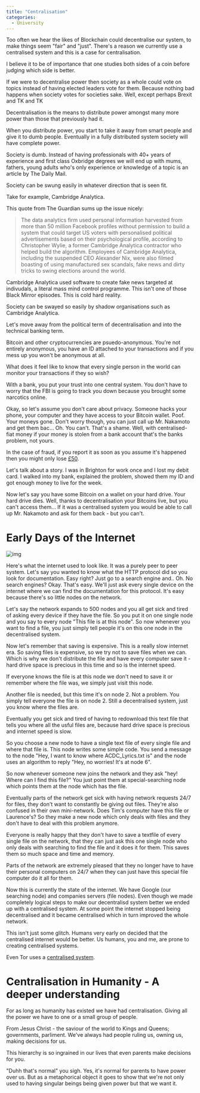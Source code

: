 ```yaml
---
title: "Centralisation"
categories:
  - University
---
```


Too often we hear the likes of Blockchain could decentralise our system, to make things seem "fair" and "just". There's a reason we currently use a centralised system and this is a case for centralisation.

I believe it to be of importance that one studies both sides of a coin before judging which side is better. 

If we were to decentralise power then society as a whole could vote on topics instead of having elected leaders vote for them. Because nothing bad happens when society votes for societies sake. Well, except perhaps Brexit and TK and TK

Decentralisation is the means to distribute power amongst many more power than those that previously had it.

When you distribute power, you start to take it away from smart people and give it to dumb people. Eventually in a fully distributed system society will have complete power.

Society is dumb. Instead of having professionals with 40+ years of experience and first class Oxbridge degrees we will end up with mums, fathers, young adults who's only experience or knowledge of a topic is an article by The Daily Mail.

Society can be swung easily in whatever direction that is seen fit. 

Take for example, Cambridge Analytica.

This quote from The Guardian sums up the issue nicely:

>The data analytics firm used personal information harvested from more than 50 million Facebook profiles without permission to build a system that could target US voters with personalised political advertisements based on their psychological profile, according to Christopher Wylie, a former Cambridge Analytica contractor who helped build the algorithm. Employees of Cambridge Analytica, including the suspended CEO Alexander Nix, were also filmed boasting of using manufactured sex scandals, fake news and dirty tricks to swing elections around the world.

Cambridge Analytica used software to create fake news targeted at indivudals, a literal mass mind control programme. This isn't one of those Black Mirror episodes. This is cold hard reality.

Society can be swayed so easily by shadow organisations such as Cambridge Analytica.

Let's move away from the political term of decentralisation and into the technical banking term.

Bitcoin and other cryptocurrencies are psuedo-anonymous. You're not entirely anonymous, you have an ID attached to your transactions and if you mess up you won't be anonymous at all.

What does it feel like to know that every single person in the world can monitor your transactions if they so wish? 

With a bank, you put your trust into one central system. You don't have to worry that the FBI is going to track you down because you brought some narcotics online.

Okay, so let's assume you don't care about privacy. Someone hacks your phone, your computer and they have access to your Bitcoin wallet. Poof. Your moneys gone. Don't worry though, you can just call up Mr. Nakamoto and get them bac... Oh. You can't. That's a shame. Well, with centralised-fiat money if your money is stolen from a bank account that's the banks problem, not yours. 

In the case of fraud, if you report it as soon as you assume it's happened then you might only lose [£50](https://www.fca.org.uk/consumers/unauthorised-payments-account).

Let's talk about a story. I was in Brighton for work once and I lost my debit card. I walked into my bank, explained the problem, showed them my ID and got enough money to live for the week.

Now let's say you have some Bitcoin on a wallet on your hard drive. Your hard drive dies. Well, thanks to decentralisation your Bitcoins live, but you can't access them... If it was a centralised system you would be able to call up Mr. Nakamoto and ask for them back - but you can't.

# Early Days of the Internet

![img](https://qzprod.files.wordpress.com/2016/12/arpanet-logical-map-of-the-internet-september-1973.gif?w=633)

Here's what the internet used to look like. It was a purely peer to peer system. Let's say you wanted to know what the HTTP protocol did so you look for documentation. Easy right? Just go to a search engine and.. Oh. No search engines? Okay. That's easy. We'll just ask every single device on the internet where we can find the documentation for this protocol. It's easy because there's so little nodes on the network.

Let's say the network expands to 500 nodes and you all get sick and tired of asking every device if they have the file. So you put it on one single node and you say to every node "This file is at this node". So now whenever you want to find a file, you just simply tell people it's on this one node in the decentralised system.

Now let's remember that saving is expensive. This is a really slow internet era. So saving files is expensive, so we try not to save files when we can. Which is why we don't distribute the file and have every computer save it - hard drive space is precious in this time  and so is the internet speed. 

If everyone knows the file is at this node we don't need to save it or remember where the file was, we simply just visit this node.

Another file is needed, but this time it's on node 2. Not a problem. You simply tell everyone the file is on node 2. Still a decentralised system, just you know where the files are.

Eventually you get sick and tired of having to redownload this text file that tells you where all the usful files are, because hard drive space is precious and internet speed is slow. 

So you choose a new node to have a single text file of every single file and where that file is. This node writes some simple code. You send a message to the node "Hey, I want to know where ACDC_Lyrics.txt is" and the node uses an algorithm to reply "Hey, no worries! It's at node 6".

So now whenever someone new joins the network and they ask "hey! Where can I find this file?" You just point them at special-searching node which points them at the node which has the file.

Eventually parts of the network get sick with having network requests 24/7 for files, they don't want to constantly be giving out files. They're also confused in their own mini-network. Does Tim's computer have this file or Laurence's? So they make a new node which only deals with files and they don't have to deal with this problem anymore.

Everyone is really happy that they don't have to save a textfile of every single file on the network, that they can just ask this one single node who only deals with searching to find the file and it does it for them. This saves them so much space and time and memory.

Parts of the network are extremely pleased that they no longer have to have their personal computers on 24/7 when they can just have this special file computer do it all for them.

Now this is currently the state of the internet. We have Google (our searching node) and companies servers (file nodes). Even though we made completely logical steps to make our decentralisd system better we ended up with a centralised system. At some point the internet stopped being decentralised and it became centralised which in turn improved the whole network.

This isn't just some glitch. Humans very early on decided that the centralised internet would be better. Us humans, you and me, are prone to creating centralised systems.

Even Tor uses a [centralised system](https://hackernoon.com/how-does-tor-really-work-c3242844e11f).

# Centralisation in Humanity - A deeper understanding

For as long as humanity has existed we have had centralisation. Giving all the power we have to one or a small group of people.

From Jesus Christ - the saviour of the world to Kings and Queens; governments, parliment. We've always had people ruling us, owning us, making decisions for us.

This hierarchy is so ingrained in our lives that even parents make decisions for you.

"Duhh that's normal" you sigh. Yes, it's normal for parents to have power over us. But as a metaphorical object it goes to show that we're not only used to having singular beings being given power but that we want it.